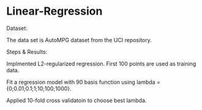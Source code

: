 # Linear-Regression

Dataset:

The data set is AutoMPG dataset from the UCI repository.

Steps & Results:

Implmented L2-regularized regression. 
First 100 points are used as training data.

Fit a regression model with 90 basis function using
lambda = {0;0.01;0.1;1;10;100;1000}.

Applied 10-fold cross validatoin to choose best lambda.
